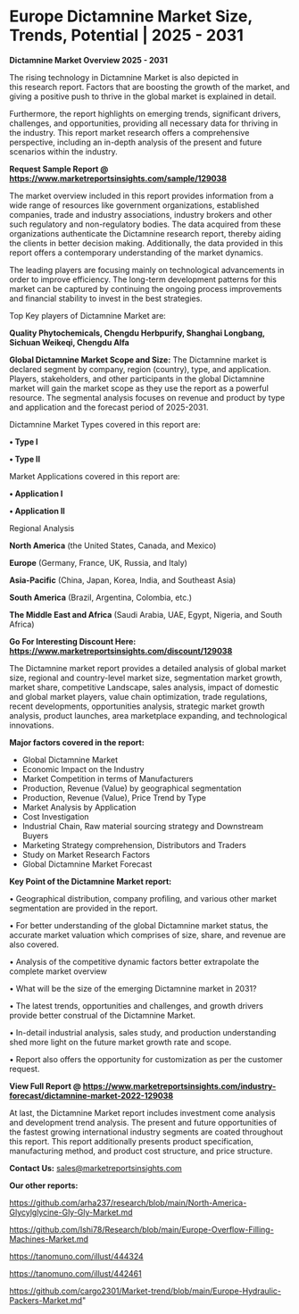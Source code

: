 # Europe Dictamnine Market Size, Trends, Potential | 2025 - 2031

<Strong> Dictamnine Market Overview 2025 - 2031</strong>

The rising technology in Dictamnine Market is also depicted in this research report. Factors that are boosting the growth of the market, and giving a positive push to thrive in the global market is explained in detail.

Furthermore, the report highlights on emerging trends, significant drivers, challenges, and opportunities, providing all necessary data for thriving in the industry. This report market research offers a comprehensive perspective, including an in-depth analysis of the present and future scenarios within the industry.

<strong>Request Sample Report @ <a href=https://www.marketreportsinsights.com/sample/129038>https://www.marketreportsinsights.com/sample/129038</a></strong>

The market overview included in this report provides information from a wide range of resources like government organizations, established companies, trade and industry associations, industry brokers and other such regulatory and non-regulatory bodies. The data acquired from these organizations authenticate the Dictamnine research report, thereby aiding the clients in better decision making. Additionally, the data provided in this report offers a contemporary understanding of the market dynamics.

The leading players are focusing mainly on technological advancements in order to improve efficiency. The long-term development patterns for this market can be captured by continuing the ongoing process improvements and financial stability to invest in the best strategies.

Top Key players of Dictamnine Market are:

<strong>Quality Phytochemicals, Chengdu Herbpurify, Shanghai Longbang, Sichuan Weikeqi, Chengdu Alfa</strong>

<strong><b>Global Dictamnine Market Scope and Size:</b></strong>
The Dictamnine market is declared segment by company, region (country), type, and application. Players, stakeholders, and other participants in the global Dictamnine market will gain the market scope as they use the report as a powerful resource. The segmental analysis focuses on revenue and product by type and application and the forecast period of 2025-2031.

Dictamnine Market Types covered in this report are:

<strong>• Type I

• Type II</strong>

Market Applications covered in this report are:

<strong>• Application I

• Application II</strong> 

Regional Analysis

<strong>North America</strong> (the United States, Canada, and Mexico)

<strong>Europe</strong> (Germany, France, UK, Russia, and Italy)

<strong>Asia-Pacific</strong> (China, Japan, Korea, India, and Southeast Asia)

<strong>South America</strong> (Brazil, Argentina, Colombia, etc.)

<strong>The Middle East and Africa</strong> (Saudi Arabia, UAE, Egypt, Nigeria, and South Africa)

<strong>Go For Interesting Discount Here: <a href=https://www.marketreportsinsights.com/discount/129038>https://www.marketreportsinsights.com/discount/129038</a></strong>

The Dictamnine market report provides a detailed analysis of global market size, regional and country-level market size, segmentation market growth, market share, competitive Landscape, sales analysis, impact of domestic and global market players, value chain optimization, trade regulations, recent developments, opportunities analysis, strategic market growth analysis, product launches, area marketplace expanding, and technological innovations.

<strong><b>Major factors covered in the report:</b></strong>
<ul>
  <li>Global Dictamnine Market </li>
  <li>Economic Impact on the Industry</li>
  <li>Market Competition in terms of Manufacturers</li>
  <li>Production, Revenue (Value) by geographical segmentation</li>
  <li>Production, Revenue (Value), Price Trend by Type</li>
  <li>Market Analysis by Application</li>
  <li>Cost Investigation</li>
  <li>Industrial Chain, Raw material sourcing strategy and Downstream Buyers</li>
  <li>Marketing Strategy comprehension, Distributors and Traders</li>
  <li>Study on Market Research Factors</li>
  <li>Global Dictamnine Market Forecast</li>
</ul>

<strong><b>Key Point of the Dictamnine Market report:</b></strong>

• Geographical distribution, company profiling, and various other market segmentation are provided in the report.

• For better understanding of the global Dictamnine market status, the accurate market valuation which comprises of size, share, and revenue are also covered.

• Analysis of the competitive dynamic factors better extrapolate the complete market overview

• What will be the size of the emerging Dictamnine market in 2031?

• The latest trends, opportunities and challenges, and growth drivers provide better construal of the Dictamnine Market.

• In-detail industrial analysis, sales study, and production understanding shed more light on the future market growth rate and scope.

• Report also offers the opportunity for customization as per the customer request.

<strong><b>View Full Report @ <a href=https://www.marketreportsinsights.com/industry-forecast/dictamnine-market-2022-129038>https://www.marketreportsinsights.com/industry-forecast/dictamnine-market-2022-129038</a></b></strong>


At last, the Dictamnine Market report includes investment come analysis and development trend analysis. The present and future opportunities of the fastest growing international industry segments are coated throughout this report. This report additionally presents product specification, manufacturing method, and product cost structure, and price structure.

<strong>Contact Us:</strong>
sales@marketreportsinsights.com

<strong>Our other reports:</strong>

<a href=https://github.com/arha237/research/blob/main/North-America-Glycylglycine-Gly-Gly-Market.md>https://github.com/arha237/research/blob/main/North-America-Glycylglycine-Gly-Gly-Market.md</a>

<a href=https://github.com/Ishi78/Research/blob/main/Europe-Overflow-Filling-Machines-Market.md>https://github.com/Ishi78/Research/blob/main/Europe-Overflow-Filling-Machines-Market.md</a>

<a href=https://tanomuno.com/illust/444324>https://tanomuno.com/illust/444324</a>

<a href=https://tanomuno.com/illust/442461>https://tanomuno.com/illust/442461</a>

<a href=https://github.com/cargo2301/Market-trend/blob/main/Europe-Hydraulic-Packers-Market.md>https://github.com/cargo2301/Market-trend/blob/main/Europe-Hydraulic-Packers-Market.md</a>"
